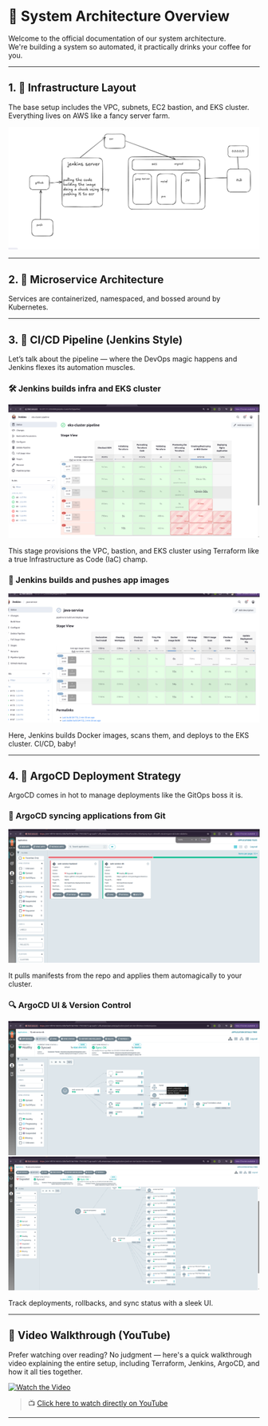 # 🧠 System Architecture Overview

Welcome to the official documentation of our system architecture.  
We're building a system so automated, it practically drinks your coffee for you.

---

## 1. 🔧 Infrastructure Layout

The base setup includes the VPC, subnets, EC2 bastion, and EKS cluster. Everything lives on AWS like a fancy server farm.

![Infrastructure Diagram](./assets/infrastructure-diagram.png)

---

## 2. 🧱 Microservice Architecture

Services are containerized, namespaced, and bossed around by Kubernetes.

---

## 3. 🔄 CI/CD Pipeline (Jenkins Style)

Let’s talk about the pipeline — where the DevOps magic happens and Jenkins flexes its automation muscles.

### 🛠️ Jenkins builds infra and EKS cluster

![Jenkins Pipeline - Infra Setup](./assets/jenkins-pipeline-1.png)

This stage provisions the VPC, bastion, and EKS cluster using Terraform like a true Infrastructure as Code (IaC) champ.

### 🐳 Jenkins builds and pushes app images

![Jenkins Pipeline - App Deploy](./assets/jenkins-pipeline-2.png)

Here, Jenkins builds Docker images, scans them, and deploys to the EKS cluster. CI/CD, baby!

---

## 4. 🚀 ArgoCD Deployment Strategy

ArgoCD comes in hot to manage deployments like the GitOps boss it is.

### 🔁 ArgoCD syncing applications from Git

![ArgoCD Git Sync](./assets/argo-cd-1.png)

It pulls manifests from the repo and applies them automagically to your cluster.

### 🔍 ArgoCD UI & Version Control

![ArgoCD Dashboard](./assets/argo-cd-2.png)
![ArgoCD Dashboard](./assets/argo-cd-3.png)


Track deployments, rollbacks, and sync status with a sleek UI.

---

## 🎥 Video Walkthrough (YouTube)

Prefer watching over reading? No judgment — here's a quick walkthrough video explaining the entire setup, including Terraform, Jenkins, ArgoCD, and how it all ties together.

[![Watch the Video](https://img.youtube.com/vi/eN2122hHR3U/0.jpg)](https://youtu.be/eN2122hHR3U)

> 📺 [Click here to watch directly on YouTube](https://youtu.be/eN2122hHR3U)

---